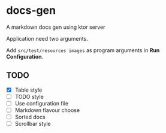 # docs-gen
 A markdown docs gen using ktor server

Application need two arguments.

Add `src/test/resources images` as program arguments in **Run Configuration**.

## TODO

- [x] Table style
- [ ] TODO style
- [ ] Use configuration file
- [ ] Markdown flavour choose
- [ ] Sorted docs
- [ ] Scrollbar style